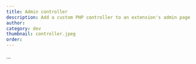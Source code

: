 ```yaml
---
title: Admin controller
description: Add a custom PHP controller to an extension's admin page
author:
category: dev
thumbnail: controller.jpeg
order:
---
```


...
